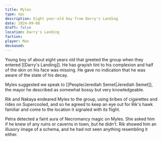 ```yaml
---
title: Myles
type: npc
description: Eight year-old boy from Darry's Landing
date: 2024-09-08
draft: false
location: Darry's Landing
faction: 
player: Max
deceased:
---
```

Young boy of about eight years old that greeted the group when they entered [[Darry's Landing]]. He has grayish tint to his complexion and half of the skin on his face was missing. He gave no indication that he was aware of the state of his decay.

Myles suggested we speak to [[People/Jerediah Semet|Jerediah Semet]], the mayor he described as somewhat bossy but very knowledgeable.

Rik and Nakaya endeared Myles to the group, using bribes of cigarettes and rides on Supercooled, and so he agreed to keep an eye out for Rik's hawk familiar and come to the location it signaled with its flight.

Petra detected a faint aura of Necromancy magic on Myles. She asked him if he knew of any ruins or caverns in town, but he didn't. Rik showed him an illusory image of a schema, and he had not seen anything resembling it either.